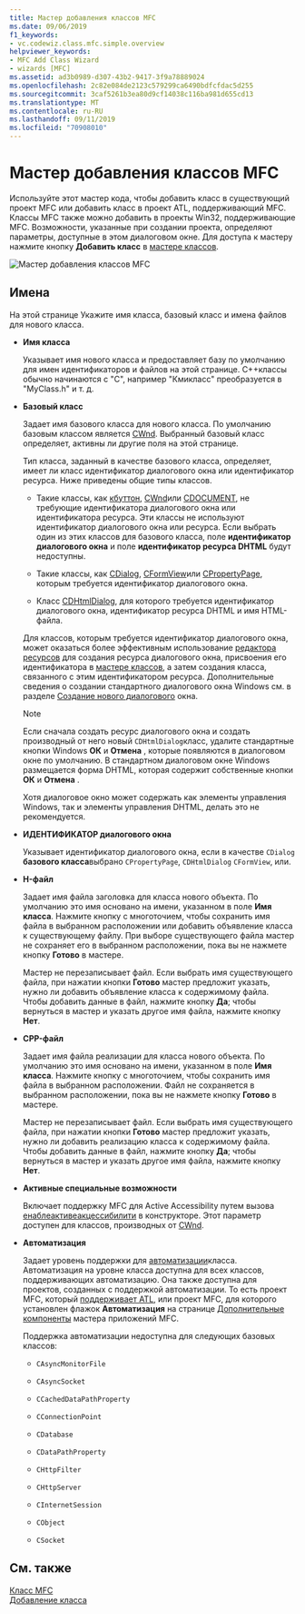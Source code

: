 ```yaml
---
title: Мастер добавления классов MFC
ms.date: 09/06/2019
f1_keywords:
- vc.codewiz.class.mfc.simple.overview
helpviewer_keywords:
- MFC Add Class Wizard
- wizards [MFC]
ms.assetid: ad3b0989-d307-43b2-9417-3f9a78889024
ms.openlocfilehash: 2c82e084de2123c579299ca6490bdfcfdac5d255
ms.sourcegitcommit: 3caf5261b3ea80d9cf14038c116ba981d655cd13
ms.translationtype: MT
ms.contentlocale: ru-RU
ms.lasthandoff: 09/11/2019
ms.locfileid: "70908010"
---
```

# <a name="mfc-add-class-wizard"></a>Мастер добавления классов MFC

Используйте этот мастер кода, чтобы добавить класс в существующий проект MFC или добавить класс в проект ATL, поддерживающий MFC. Классы MFC также можно добавить в проекты Win32, поддерживающие MFC. Возможности, указанные при создании проекта, определяют параметры, доступные в этом диалоговом окне. Для доступа к мастеру нажмите кнопку **Добавить класс** в [мастере классов](mfc-class-wizard.md).

![Мастер добавления классов MFC](media/add-mfc-class-wizard.png "Мастер добавления классов MFC")

## <a name="names"></a>Имена

На этой странице Укажите имя класса, базовый класс и имена файлов для нового класса.

- **Имя класса**

  Указывает имя нового класса и предоставляет базу по умолчанию для имен идентификаторов и файлов на этой странице. C++классы обычно начинаются с "C", например "Кмикласс" преобразуется в "MyClass.h" и т. д.

- **Базовый класс**

  Задает имя базового класса для нового класса. По умолчанию базовым классом является [CWnd](../../mfc/reference/cwnd-class.md). Выбранный базовый класс определяет, активны ли другие поля на этой странице.

  Тип класса, заданный в качестве базового класса, определяет, имеет ли класс идентификатор диалогового окна или идентификатор ресурса. Ниже приведены общие типы классов.

  - Такие классы, как [кбуттон](../../mfc/reference/cbutton-class.md), [CWnd](../../mfc/reference/cwnd-class.md)или [CDOCUMENT](../../mfc/reference/cdocument-class.md), не требующие идентификатора диалогового окна или идентификатора ресурса. Эти классы не используют идентификатор диалогового окна или ресурса. Если выбрать один из этих классов для базового класса, поле **идентификатор диалогового окна** и поле **идентификатор ресурса DHTML** будут недоступны.

  - Такие классы, как [CDialog](../../mfc/reference/cdialog-class.md), [CFormView](../../mfc/reference/cformview-class.md)или [CPropertyPage](../../mfc/reference/cpropertypage-class.md), которым требуется идентификатор диалогового окна.

  - Класс [CDHtmlDialog](../../mfc/reference/cdhtmldialog-class.md), для которого требуется идентификатор диалогового окна, идентификатор ресурса DHTML и имя HTML-файла.

  Для классов, которым требуется идентификатор диалогового окна, может оказаться более эффективным использование [редактора ресурсов](../../windows/resource-editors.md) для создания ресурса диалогового окна, присвоения его идентификатора в [мастере классов](mfc-class-wizard.md), а затем создания класса, связанного с этим идентификатором ресурса. Дополнительные сведения о создании стандартного диалогового окна Windows см. в разделе [Создание нового диалогового](../../windows/creating-a-new-dialog-box.md) окна.

  > [!NOTE]
  > Если сначала создать ресурс диалогового окна и создать производный от него новый `CDHtmlDialog`класс, удалите стандартные кнопки Windows **ОК** и **Отмена** , которые появляются в диалоговом окне по умолчанию. В стандартном диалоговом окне Windows размещается форма DHTML, которая содержит собственные кнопки **ОК** и **Отмена** .

  Хотя диалоговое окно может содержать как элементы управления Windows, так и элементы управления DHTML, делать это не рекомендуется.

- **ИДЕНТИФИКАТОР диалогового окна**

  Указывает идентификатор диалогового окна, если в качестве `CDialog` **базового класса**выбрано `CPropertyPage`, `CDHtmlDialog` `CFormView`, или.

- **H-файл**

  Задает имя файла заголовка для класса нового объекта. По умолчанию это имя основано на имени, указанном в поле **Имя класса**. Нажмите кнопку с многоточием, чтобы сохранить имя файла в выбранном расположении или добавить объявление класса к существующему файлу. При выборе существующего файла мастер не сохраняет его в выбранном расположении, пока вы не нажмете кнопку **Готово** в мастере.

  Мастер не перезаписывает файл. Если выбрать имя существующего файла, при нажатии кнопки **Готово** мастер предложит указать, нужно ли добавить объявление класса к содержимому файла. Чтобы добавить данные в файл, нажмите кнопку **Да**; чтобы вернуться в мастер и указать другое имя файла, нажмите кнопку **Нет**.

- **CPP-файл**

  Задает имя файла реализации для класса нового объекта. По умолчанию это имя основано на имени, указанном в поле **Имя класса**. Нажмите кнопку с многоточием, чтобы сохранить имя файла в выбранном расположении. Файл не сохраняется в выбранном расположении, пока вы не нажмете кнопку **Готово** в мастере.

  Мастер не перезаписывает файл. Если выбрать имя существующего файла, при нажатии кнопки **Готово** мастер предложит указать, нужно ли добавить реализацию класса к содержимому файла. Чтобы добавить данные в файл, нажмите кнопку **Да**; чтобы вернуться в мастер и указать другое имя файла, нажмите кнопку **Нет**.

- **Активные специальные возможности**

  Включает поддержку MFC для Active Accessibility путем вызова [енаблеактивеакцессибилити](../../mfc/reference/cwnd-class.md#enableactiveaccessibility) в конструкторе. Этот параметр доступен для классов, производных от [CWnd](../../mfc/reference/cwnd-class.md).

- **Автоматизация**

  Задает уровень поддержки для [автоматизации](../../mfc/automation.md)класса. Автоматизация на уровне класса доступна для всех классов, поддерживающих автоматизацию. Она также доступна для проектов, созданных с поддержкой автоматизации. То есть проект MFC, который [поддерживает ATL](../../atl/reference/mfc-support-in-atl-projects.md), или проект MFC, для которого установлен флажок **Автоматизация** на странице [Дополнительные компоненты](../../mfc/reference/advanced-features-mfc-application-wizard.md) мастера приложений MFC.

   Поддержка автоматизации недоступна для следующих базовых классов:

  - `CAsyncMonitorFile`

  - `CAsyncSocket`

  - `CCachedDataPathProperty`

  - `CConnectionPoint`

  - `CDatabase`

  - `CDataPathProperty`

  - `CHttpFilter`

  - `CHttpServer`

  - `CInternetSession`

  - `CObject`

  - `CSocket`

## <a name="see-also"></a>См. также

[Класс MFC](../../mfc/reference/adding-an-mfc-class.md)<br/>
[Добавление класса](../../ide/adding-a-class-visual-cpp.md)
